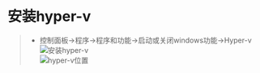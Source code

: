 # 安装hyper-v
>* 控制面板->程序->程序和功能->启动或关闭windows功能->Hyper-v  
>   ![安装hyper-v](https://github.com/520171/note/blob/master/hyper-v/imgs/img1.png)  
>   ![hyper-v位置](https://github.com/520171/note/blob/master/hyper-v/imgs/img2.png)
